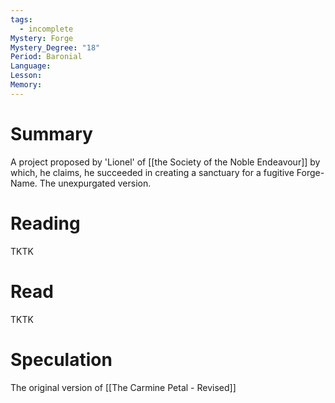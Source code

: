 ```yaml
---
tags:
  - incomplete
Mystery: Forge
Mystery_Degree: "18"
Period: Baronial
Language: 
Lesson: 
Memory:
---
```

# Summary
A project proposed by 'Lionel' of [[the Society of the Noble Endeavour]] by which, he claims, he succeeded in creating a sanctuary for a fugitive Forge-Name. The unexpurgated version.
# Reading
TKTK
# Read
TKTK
# Speculation
The original version of [[The Carmine Petal - Revised]]

